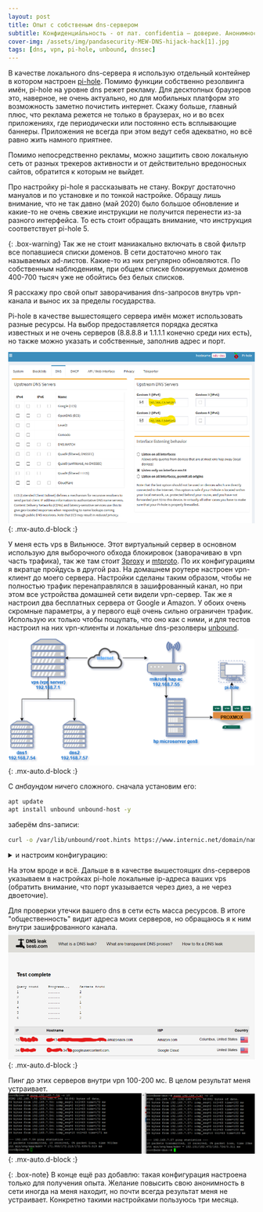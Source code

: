 ```yaml
---
layout: post
title: Опыт с собственым dns-сервером
subtitle: Конфиденциа́льность - от лат. confidentia — доверие. Анонимность - от греч. ἀνωνυμία - безымянность
cover-img: /assets/img/pandasecurity-MEW-DNS-hijack-hack[1].jpg
tags: [dns, vpn, pi-hole, unbound, dnssec]
---
```

В качестве локального dns-сервера я использую отдельный контейнер в котором настроен [pi-hole](https://pi-hole.net/). Помимо функции собственно резолвинга имён, pi-hole на уровне dns режет рекламу. Для десктопных браузеров это, наверное, не очень актуально, но для мобильных платформ это возможность заметно почистить интернет. Скажу больше, главный плюс, что реклама режется не только в браузерах, но и во всех приложениях, где периодически или постоянно есть всплывающие баннеры. Приложения не всегда при этом ведут себя адекватно, но всё равно жить намного приятнее.
<!--more-->

Помимо непосредственно рекламы, можно защитить свою локальную сеть от разных трекеров активности и от действительно вредоносных сайтов, обратится к которым не выйдет.

Про настройку pi-hole я рассказывать не стану. Вокруг достаточно мануалов и по установке и по тонкой настройке. Обращу лишь внимание, что не так давно (май 2020) было большое обновление и какие-то не очень свежие инструкции не получится перенести из-за разного интерфейса. То есть стоит обращать внимание, что инструкция соответствует pi-hole 5.


{: .box-warning}
Так же не стоит маниакально включать в свой фильтр все попавшиеся списки доменов. В сети достаточно много так называемых ad-листов. Какие-то из них регулярно обновляются. По собственным наблюдениям, при общем списке блокируемых доменов 400-700 тысяч уже не обойтись без белых списков.

Я расскажу про свой опыт заворачивания dns-запросов внутрь vpn-канала и вынос их за пределы государства.

Pi-hole в качестве вышестоящего сервера имён может использовать разные ресурсы. На выбор предоставляется порядка десятка известных и не очень серверов (8.8.8.8 и 1.1.1.1 конечно среди них есть), но также можно указать и собственные, заполнив адрес и порт.

![Настройки](https://raw.githubusercontent.com/toleeck/toleeck.github.io/master/assets/img/piholedns.png){: .mx-auto.d-block :}

У меня есть vps в Вильнюсе. Этот виртуальный сервер в основном использую для выборочного обхода блокировок (заворачиваю в vpn часть трафика), так же там стоит [3proxy](https://3proxy.ru/) и [mtproto](https://ru.wikipedia.org/wiki/MTProto). По их конфигурациям я вкратце пройдусь в другой раз. На домашнем роутере настроен vpn-клиент до моего сервера. Настройки сделаны таким образом, чтобы не полностью трафик перенаправлялся в зашифрованный канал, но при этом все устройства домашней сети видели vpn-сервер.
Так же я настроил два бесплатных сервера от Google и Amazon. У обоих очень скромные параметры, а у первого ещё очень сильно ограничен трафик. Использую их только чтобы пощупать, что оно как с ними, и для тестов настроил на них vpn-клиенты и локальные dns-резолверы [unbound](https://en.wikipedia.org/wiki/Unbound_%28DNS_server%29).

![Внешний вид](https://raw.githubusercontent.com/toleeck/toleeck.github.io/master/assets/img/topology2.png){: .mx-auto.d-block :}

С *анбаундом* ничего сложного.
сначала установим его:
```bash
apt update
apt install unbound unbound-host -y
```
заберём dns-записи:
```bash
curl -o /var/lib/unbound/root.hints https://www.internic.net/domain/named.cache

```

<details><summary>и настроим конфигурацию:</summary>
    <pre>
    nano /etc/unbound/unbound.conf.d/pi-hole.conf
    </pre>
    {% highlight javascript linenos %}
    server:
     # if no logfile is specified, syslog is used
     # logfile: "/var/log/unbound/unbound.log"
     verbosity: 1
     port: 5353

     do-ip4: yes
     do-udp: yes
     do-tcp: yes

     # may be set to yes if you have IPv6 connectivity
     do-ip6: no

     # use this only when you downloaded the list of primary root servers
     root-hints: "/var/lib/unbound/root.hints"

     # respond to DNS requests on all interfaces
     interface: 0.0.0.0
     max-udp-size: 3072

     # IPs authorised to access the DNS Server
     access-control: 0.0.0.0/0                 refuse
     access-control: 127.0.0.1                 allow
     access-control: 192.168.7.0/24            allow
     access-control: 10.20.20.0/24             allow
     
     # hide DNS Server info
     hide-identity: yes
     hide-version: yes

     # limit DNS fraud and use DNSSEC
     harden-glue: yes
     harden-dnssec-stripped: yes
     harden-referral-path: yes

     # add an unwanted reply threshold to clean the cache and avoid, when possible, DNS poisoning
     unwanted-reply-threshold: 10000000

     # have the validator print validation failures to the log val-log-level: 1
     # don't use Capitalisation randomisation as it known to cause DNSSEC issues sometimes
     # see https://discourse.pi-hole.net/t/unbound-stubby-or-dnscrypt-proxy/9378 for further details
     use-caps-for-id: no

     # reduce EDNS reassembly buffer size
     # suggested by the unbound man page to reduce fragmentation reassembly problems
     edns-buffer-size: 1472

     # TTL bounds for cache
     cache-min-ttl: 3600
     cache-max-ttl: 86400

     # perform prefetching of close to expired message cache entries
     # this only applies to domains that have been frequently queried
     prefetch: yes
     prefetch-key: yes
     # one thread should be sufficient, can be increased on beefy machines
     num-threads: 1
     # ensure kernel buffer is large enough to not lose messages in traffic spikes
     so-rcvbuf: 1m

     # ensure privacy of local IP ranges
     private-address: 192.168.0.0/16
     private-address: 169.254.0.0/16
     private-address: 172.16.0.0/12
     private-address: 10.0.0.0/8
     private-address: fd00::/8
     private-address: fe80::/10
    {% endhighlight %}
   </details>

На этом вроде и всё. Дальше в в качестве вышестоящих dns-серверов указываем в настройках pi-hole  локальные ip-адреса ваших vps (обратить внимание, что порт указывается через диез, а не через двоеточие).

Для проверки утечки вашего dns в сети есть масса ресурсов. В итоге "общественность" видит адреса моих серверов, но обращаюсь я к ним внутри зашифрованного канала.
![Тест утечки dns](https://raw.githubusercontent.com/toleeck/toleeck.github.io/master/assets/img/dnsleaktest.png){: .mx-auto.d-block :}

Пинг до этих серверов внутри vpn 100-200 мс. В целом результат меня устраивает.
![Пинг до своих серверов внутри vpn](https://raw.githubusercontent.com/toleeck/toleeck.github.io/master/assets/img/pingvpn.png){: .mx-auto.d-block :}

{: .box-note}
В конце ещё раз добавлю: такая конфигурация настроена только для получения опыта. Желание повысить свою анонимность в сети иногда на меня находит, но почти всегда результат меня не устраивает. Конкретно такими настройками пользуюсь три месяца.

